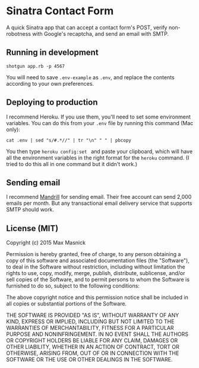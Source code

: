 # Sinatra Contact Form

A quick Sinatra app that can accept a contact form's POST, verify non-robotness with Google's recaptcha, and send an email with SMTP.

## Running in development

    shotgun app.rb -p 4567

You will need to save `.env-example` as `.env`, and replace the contents according to your own preferences.

## Deploying to production

I recommend Heroku. If you use them, you'll need to set some environment variables. You can do this from your `.env` file by running this command (Mac only):

    cat .env | sed "s/#.*//" | tr "\n" " " | pbcopy

You then type `heroku config:set ` and paste your clipboard, which will have all the environment variables in the right format for the `heroku` command. (I tried to do this all in one command but it didn't work.)

## Sending email

I recommend [Mandrill](http://mandrill.com) for sending email. Their free account can send 2,000 emails per month. But any transactional email delivery service that supports SMTP should work.

## License (MIT)

Copyright (c) 2015 Max Masnick

Permission is hereby granted, free of charge, to any person obtaining a copy
of this software and associated documentation files (the "Software"), to deal
in the Software without restriction, including without limitation the rights
to use, copy, modify, merge, publish, distribute, sublicense, and/or sell
copies of the Software, and to permit persons to whom the Software is
furnished to do so, subject to the following conditions:

The above copyright notice and this permission notice shall be included in
all copies or substantial portions of the Software.

THE SOFTWARE IS PROVIDED "AS IS", WITHOUT WARRANTY OF ANY KIND, EXPRESS OR
IMPLIED, INCLUDING BUT NOT LIMITED TO THE WARRANTIES OF MERCHANTABILITY,
FITNESS FOR A PARTICULAR PURPOSE AND NONINFRINGEMENT. IN NO EVENT SHALL THE
AUTHORS OR COPYRIGHT HOLDERS BE LIABLE FOR ANY CLAIM, DAMAGES OR OTHER
LIABILITY, WHETHER IN AN ACTION OF CONTRACT, TORT OR OTHERWISE, ARISING FROM,
OUT OF OR IN CONNECTION WITH THE SOFTWARE OR THE USE OR OTHER DEALINGS IN
THE SOFTWARE.
